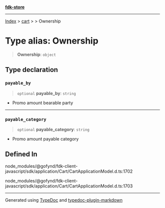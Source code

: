 [**fdk-store**](../../../README.md)
***

[Index](../../../API.md) > [cart](../../README.md) > [<internal>](../README.md) > Ownership

# Type alias: Ownership

> **Ownership**: `object`

## Type declaration

### `payable_by`

> `optional` **payable\_by**: `string`

- Promo amount bearable party

***

### `payable_category`

> `optional` **payable\_category**: `string`

- Promo amount payable category

## Defined In

node\_modules/@gofynd/fdk-client-javascript/sdk/application/Cart/CartApplicationModel.d.ts:1702

node\_modules/@gofynd/fdk-client-javascript/sdk/application/Cart/CartApplicationModel.d.ts:1703

***
Generated using [TypeDoc](https://typedoc.org/) and [typedoc-plugin-markdown](https://www.npmjs.com/package/typedoc-plugin-markdown)
